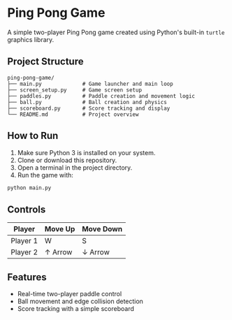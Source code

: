 #  Ping Pong Game  

A simple two-player Ping Pong game created using Python's built-in `turtle` graphics library.

## Project Structure

```
ping-pong-game/
├── main.py             # Game launcher and main loop
├── screen_setup.py     # Game screen setup
├── paddles.py          # Paddle creation and movement logic
├── ball.py             # Ball creation and physics
├── scoreboard.py       # Score tracking and display
└── README.md           # Project overview
```

##  How to Run

1. Make sure Python 3 is installed on your system.
2. Clone or download this repository.
3. Open a terminal in the project directory.
4. Run the game with:

```bash
python main.py
```

##  Controls

| Player        | Move Up | Move Down |
|---------------|---------|-----------|
| Player 1      | W       | S         |
| Player 2      | ↑ Arrow | ↓ Arrow   |

##  Features

- Real-time two-player paddle control
- Ball movement and edge collision detection
- Score tracking with a simple scoreboard

